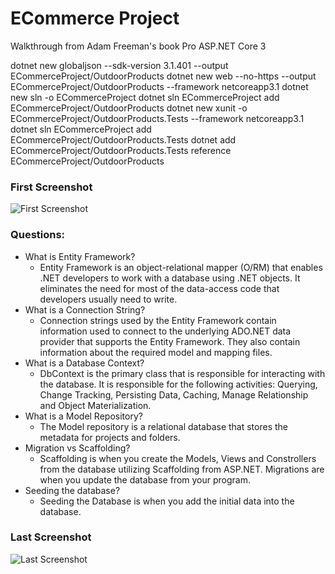 # ECommerce Project

Walkthrough from Adam Freeman's book Pro ASP.NET Core 3 




dotnet new globaljson --sdk-version 3.1.401 --output ECommerceProject/OutdoorProducts
dotnet new web --no-https --output ECommerceProject/OutdoorProducts --framework netcoreapp3.1
dotnet new sln -o ECommerceProject
dotnet sln ECommerceProject add ECommerceProject/OutdoorProducts 
dotnet new xunit -o ECommerceProject/OutdoorProducts.Tests --framework netcoreapp3.1
dotnet sln ECommerceProject add ECommerceProject/OutdoorProducts.Tests 
dotnet add ECommerceProject/OutdoorProducts.Tests reference ECommerceProject/OutdoorProducts  

### First Screenshot
![First Screenshot](https://github.com/richminlee/ECommerceProject/blob/master/Screenshot%201.JPG)

### Questions:
* What is Entity Framework?
  * Entity Framework is an object-relational mapper (O/RM) that enables .NET developers to work with a database using .NET objects. It eliminates the need for most of the data-access code that developers usually need to write.
* What is a Connection String?
  * Connection strings used by the Entity Framework contain information used to connect to the underlying ADO.NET data provider that supports the Entity Framework. They also contain information about the required model and mapping files.
* What is a Database Context?
  * DbContext is the primary class that is responsible for interacting with the database. It is responsible for the following activities: Querying, Change Tracking, Persisting Data, Caching, Manage Relationship and Object Materialization.
* What is a Model Repository?
  * The Model repository is a relational database that stores the metadata for projects and folders.
* Migration vs Scaffolding?
  * Scaffolding is when you create the Models, Views and Constrollers from the database utilizing Scaffolding from ASP.NET. Migrations are when you update the database from your program.  
* Seeding the database?
  * Seeding the Database is when you add the initial data into the database.
### Last Screenshot
![Last Screenshot](https://github.com/richminlee/ECommerceProject/blob/master/Screenshot%202.JPG)
